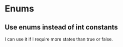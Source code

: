 # Enums

## Use enums instead of int constants

I can use it if I require more states than true or false.
